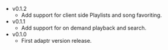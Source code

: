 - v0.1.2
  - Add support for client side Playlists and song favoriting.
- v0.1.1
  - Add support for on demand playback and search. 
- v0.1.0
  - First adaptr version release.
  
